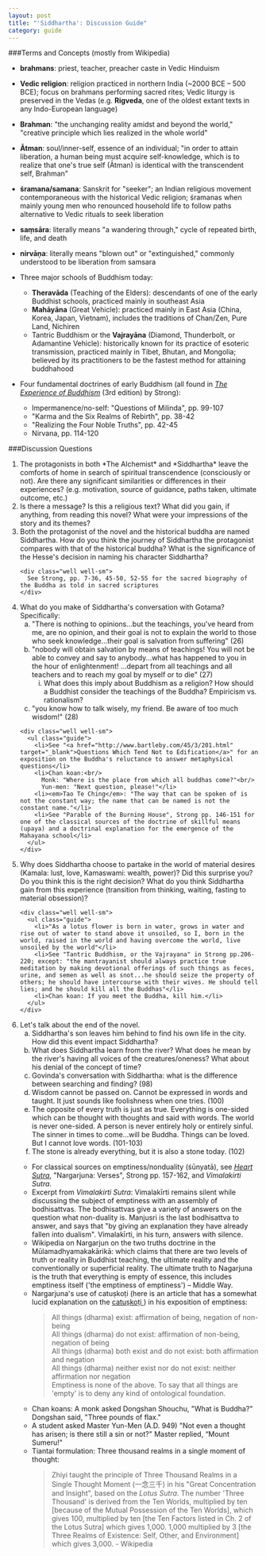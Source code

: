 ```yaml
---
layout: post
title: "'Siddhartha': Discussion Guide"
category: guide
---
```


###Terms and Concepts (mostly from Wikipedia)
* **brahmans**: priest, teacher, preacher caste in Vedic Hinduism
* **Vedic religion**: religion practiced in northern India (~2000 BCE &ndash; 500 BCE); focus on brahmans performing sacred rites; Vedic liturgy is preserved in the Vedas (e.g. **Rigveda**, one of the oldest extant texts in any Indo-European language)
* **Brahman**: "the unchanging reality amidst and beyond the world," "creative principle which lies realized in the whole world"
* **Ātman**: soul/inner-self, essence of an individual; "in order to attain liberation, a human being must acquire self-knowledge, which is to realize that one's true self (Ātman) is identical with the transcendent self, Brahman"
* **śramana/samana**: Sanskrit for "seeker"; an Indian religious movement contemporaneous with the historical Vedic religion; śramanas when mainly young men who renounced household life to follow paths alternative to Vedic rituals to seek liberation
* **saṃsāra**: literally means "a wandering through," cycle of repeated birth, life, and death
* **nirvāṇa**: literally means "blown out" or "extinguished," commonly understood to be liberation from samsara
* Three major schools of Buddhism today:
  * **Theravāda** (Teaching of the Elders): descendants of one of the early Buddhist schools, practiced mainly in southeast Asia
  * **Mahāyāna** (Great Vehicle): practiced mainly in East Asia (China, Korea, Japan, Vietnam), includes the traditions of Chan/Zen, Pure Land, Nichiren
  * Tantric Buddhism or the **Vajrayāna** (Diamond, Thunderbolt, or Adamantine Vehicle): historically known for its practice of esoteric transmission, practiced mainly in Tibet, Bhutan, and Mongolia; believed by its practitioners to be the fastest method for attaining buddhahood

* Four fundamental doctrines of early Buddhism (all found in *<a href="http://www.goodreads.com/book/show/1064291.The_Experience_Of_Buddhism" target="_blank">The Experience of Buddhism</a>* (3rd edition) by Strong):
  * Impermanence/no-self: "Questions of Milinda", pp. 99-107
  * "Karma and the Six Realms of Rebirth", pp. 38-42
  * "Realizing the Four Noble Truths", pp. 42-45
  * Nirvana, pp. 114-120

###Discussion Questions
<ol class="guide">
  <li>The protagonists in both *The Alchemist* and *Siddhartha* leave the comforts of home in search of spiritual transcendence (consciously or not). Are there any significant similarities or differences in their experiences? (e.g. motivation, source of guidance, paths taken, ultimate outcome, etc.)</li>

  <li>Is there a message? Is this a religious text? What did you gain, if anything, from reading this novel? What were your impressions of the story and its themes?</li>

  <li>Both the protagonist of the novel and the historical buddha are named Siddhartha. How do you think the journey of Siddhartha the protagonist compares with that of the historical buddha? What is the significance of the Hesse's decision in naming his character Siddhartha?</li>

    <div class="well well-sm">
      See Strong, pp. 7-36, 45-50, 52-55 for the sacred biography of the Buddha as told in sacred scriptures
    </div>

  <li> What do you make of Siddhartha's conversation with Gotama? Specifically:
    <ol type="a">
      <li>"There is nothing to opinions...but the teachings, you've heard from me, are no opinion, and their goal is not to explain the world to those who seek knowledge...their goal is salvation from suffering" (26)</li>
      <li>"nobody will obtain salvation by means of teachings! You will not be able to convey and say to anybody...what has happened to you in the hour of enlightenment! ...depart from all teachings and all teachers and to reach my goal by myself or to die" (27)
        <ol type="i">
          <li>What does this imply about Buddhism as a religion? How should a Buddhist consider the teachings of the Buddha? Empiricism vs. rationalism?</li>
        </ol>
      </li>
      <li>"you know how to talk wisely, my friend. Be aware of too much wisdom!" (28)</li>
    </ol>
  </li>

    <div class="well well-sm">
      <ul class="guide">
        <li>See "<a href="http://www.bartleby.com/45/3/201.html" target="_blank">Questions Which Tend Not to Edification</a>" for an exposition on the Buddha's reluctance to answer metaphysical questions</li>
        <li>Chan koan:<br/>
          Monk: "Where is the place from which all buddhas come?"<br/>
          Yun-men: "Next question, please!"</li>
        <li><em>Tao Te Ching</em>: "The way that can be spoken of is not the constant way; the name that can be named is not the constant name."</li>
        <li>See "Parable of the Burning House", Strong pp. 146-151 for one of the classical sources of the doctrine of skillful means (upaya) and a doctrinal explanation for the emergence of the Mahayana school</li>
      </ul>
    </div>

  <li>Why does Siddhartha choose to partake in the world of material desires (Kamala: lust, love, Kamaswami: wealth, power)? Did this surprise you? Do you think this is the right decision? What do you think Siddhartha gain from this experience (transition from thinking, waiting, fasting to material obsession)?</li>

    <div class="well well-sm">
      <ul class="guide">
        <li>"As a lotus flower is born in water, grows in water and rise out of water to stand above it unsoiled, so I, born in the world, raised in the world and having overcome the world, live unsoiled by the world"</li>
        <li>See "Tantric Buddhism, or the Vajrayana" in Strong pp.206-220; except: "the mantrayanist should always practice true meditation by making devotional offerings of such things as feces, urine, and semen as well as snot...he should seize the property of others; he should have intercourse with their wives. He should tell lies; and he should kill all the Buddhas"</li>
        <li>Chan koan: If you meet the Buddha, kill him.</li>
      </ul>
    </div>

  <li>Let's talk about the end of the novel.
    <ol type="a">
      <li>Siddhartha's son leaves him behind to find his own life in the city. How did this event impact Siddhartha?</li>
      <li>What does Siddhartha learn from the river? What does he mean by the river's having all voices of the creatures/oneness? What about his denial of the concept of time?</li>
      <li>Govinda's conversation with Siddhartha: what is the difference between searching and finding? (98)</li>
      <li>Wisdom cannot be passed on. Cannot be expressed in words and taught. It just sounds like foolishness when one tries. (100)</li>
      <li>The opposite of every truth is just as true. Everything is one-sided which can be thought with thoughts and said with words. The world is never one-sided. A person is never entirely holy or entirely sinful. The sinner in times to come...will be Buddha. Things can be loved. But I cannot love words. (101-103)</li>
      <li>The stone is already everything, but it is also a stone today. (102)</li>
    </ol>
  </li>

  <div class="well well-sm">
    <ul class="guide">
      <li>For classical sources on emptiness/nonduality (śūnyatā), see <a href="http://lapislazulitexts.com/longer_prajnaparamita_hrdaya_sutra.html" target="_blank"><em>Heart Sutra</em></a>, "Nargarjuna: Verses", Strong pp. 157-162, and <em>Vimalakirti Sutra</em>.</li>
      <li>Excerpt from <em>Vimalakirti Sutra</em>: Vimalakīrti remains silent while discussing the subject of emptiness with an assembly of bodhisattvas. The bodhisattvas give a variety of answers on the question what non-duality is. Manjusri is the last bodhisattva to answer, and says that "by giving an explanation they have already fallen into dualism". Vimalakīrti, in his turn, answers with silence.</li>
      <li>Wikipedia on Nargarjun on the two truths doctrine in the Mūlamadhyamakakārikā: which claims that there are two levels of truth or reality in Buddhist teaching, the ultimate reality and the conventionally or superficial reality. The ultimate truth to Nagarjuna is the truth that everything is empty of essence, this includes emptiness itself ('the emptiness of emptiness') &ndash; Middle Way.</li>
      <li>Nargarjuna's use of catuṣkoṭi (here is an article that has a somewhat lucid explanation on the <a href="http://aeon.co/magazine/philosophy/logic-of-buddhist-philosophy/" target="_blank">catuṣkoṭi </a>) in his exposition of emptiness:</li>
      <blockquote>All things (dharma) exist: affirmation of being, negation of non-being<br/>
        All things (dharma) do not exist: affirmation of non-being, negation of being<br/>
        All things (dharma) both exist and do not exist: both affirmation and negation<br/>
        All things (dharma) neither exist nor do not exist: neither affirmation nor negation<br/>  
        Emptiness is none of the above. To say that all things are 'empty' is to deny any kind of ontological foundation.
      </blockquote>
      <li>Chan koans: A monk asked Dongshan Shouchu, "What is Buddha?" Dongshan said, "Three pounds of flax."</li>
      <li>A student asked Master Yun-Men (A.D. 949) "Not even a thought has arisen; is there still a sin or not?" Master replied, “Mount Sumeru!"</li>
      <li>Tiantai formulation: Three thousand realms in a single moment of thought:</li>
      <blockquote>Zhiyi taught the principle of Three Thousand Realms in a Single Thought Moment (一念三千) in his "Great Concentration and Insight", based on the <em>Lotus Sutra</em>. The number 'Three Thousand' is derived from the Ten Worlds, multiplied by ten [because of the Mutual Possession of the Ten Worlds], which gives 100, multiplied by ten [the Ten Factors listed in Ch. 2 of the Lotus Sutra] which gives 1,000. 1,000 multiplied by 3 [the Three Realms of Existence: Self, Other, and Environment] which gives 3,000. - Wikipedia</blockquote>
    </ul>
  </div>
</ol>
